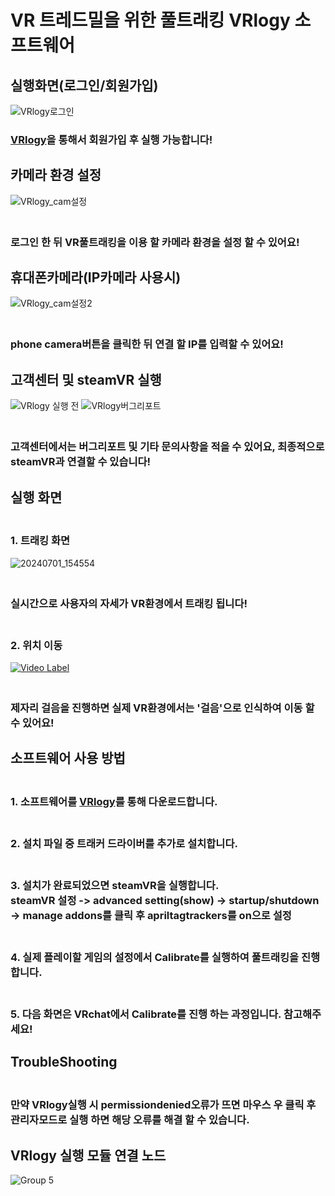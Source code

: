 # VR 트레드밀을 위한 풀트래킹 VRlogy 소프트웨어
## 실행화면(로그인/회원가입)
![VRlogy로그인](https://github.com/Kookutility/VRlogy/assets/133517150/f04ff891-4913-4431-940a-ba93bbfb6efe)
<br>
### [VRlogy](https://www.vrlogy.store/signup)을 통해서 회원가입 후 실행 가능합니다!
## 카메라 환경 설정
![VRlogy_cam설정](https://github.com/Kookutility/VRlogy/assets/133517150/673ec1cd-6a16-4cc8-9036-c55d0b005d2c)
### <br>로그인 한 뒤 VR풀트래킹을 이용 할 카메라 환경을 설정 할 수 있어요!
## 휴대폰카메라(IP카메라 사용시)
![VRlogy_cam설정2](https://github.com/Kookutility/VRlogy/assets/133517150/e2598a99-6e67-4c54-b10a-ed2086a33fe9)
### <br>phone camera버튼을 클릭한 뒤 연결 할 IP를 입력할 수 있어요!
## 고객센터 및 steamVR 실행
![VRlogy 실행 전](https://github.com/Kookutility/VRlogy/assets/133517150/a35eafac-8d30-4978-a753-d8b6bf512805)
![VRlogy버그리포트](https://github.com/Kookutility/VRlogy/assets/133517150/eda103fb-871f-472d-b0d9-433dbf7ac72d)
### <br>고객센터에서는 버그리포트 및 기타 문의사항을 적을 수 있어요, 최종적으로 steamVR과 연결할 수 있습니다!
## 실행 화면
### <br>1. 트래킹 화면
![20240701_154554](https://github.com/Kookutility/VRlogy/assets/133517150/b8426944-a75b-438c-981c-36ec0e2a3e60)
### <br>실시간으로 사용자의 자세가 VR환경에서 트래킹 됩니다!
### <br>2. 위치 이동
[![Video Label](http://img.youtube.com/vi/cQnkehsTISU/0.jpg)](https://youtu.be/cQnkehsTISU)
### <br> 제자리 걸음을 진행하면 실제 VR환경에서는 '걸음'으로 인식하여 이동 할 수 있어요!

## 소프트웨어 사용 방법 
### <br> 1. 소프트웨어를 [VRlogy](https://www.vrlogy.store)를 통해 다운로드합니다.

### <br> 2. 설치 파일 중 트래커 드라이버를 추가로 설치합니다.

### <br> 3. 설치가 완료되었으면 steamVR을 실행합니다. <br> steamVR 설정 -> advanced setting(show) -> startup/shutdown -> manage addons를 클릭 후 apriltagtrackers를 on으로 설정

### <br> 4. 실제 플레이할 게임의 설정에서 Calibrate를 실행하여 풀트래킹을 진행합니다.

### <br> 5. 다음 화면은 VRchat에서 Calibrate를 진행 하는 과정입니다. 참고해주세요!

## TroubleShooting
### <br>만약 VRlogy실행 시 permissiondenied오류가 뜨면 마우스 우 클릭 후 관리자모드로 실행 하면 해당 오류를 해결 할 수 있습니다.

## VRlogy 실행 모듈 연결 노드
![Group 5](https://github.com/Kookutility/VRlogy/assets/133517150/879462b1-6021-4b0e-9a96-f84f0646a17b)


